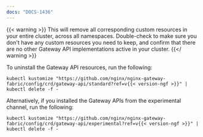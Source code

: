 ```yaml
---
docs: "DOCS-1436"
---
```


{{< warning >}} This will remove all corresponding custom resources in your entire cluster, across all namespaces. Double-check to make sure you don't have any custom resources you need to keep, and confirm that there are no other Gateway API implementations active in your cluster. {{</ warning >}}

To uninstall the Gateway API resources, run the following:

```shell
kubectl kustomize "https://github.com/nginx/nginx-gateway-fabric/config/crd/gateway-api/standard?ref=v{{< version-ngf >}}" | kubectl delete -f -
```

Alternatively, if you installed the Gateway APIs from the experimental channel, run the following:

```shell
kubectl kustomize "https://github.com/nginx/nginx-gateway-fabric/config/crd/gateway-api/experimental?ref=v{{< version-ngf >}}" | kubectl delete -f -
```
